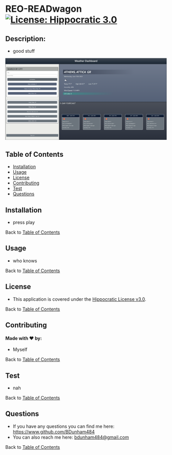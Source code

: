 
# REO-READwagon <br>[![License: Hippocratic 3.0](https://img.shields.io/badge/License-Hippocratic_3.0-lightgrey.svg)](https://firstdonoharm.dev)


## Description: 

* good stuff

![REO-READwagon](./images/weather-dashboard.png)

## Table of Contents

- [Installation](#installation)
- [Usage](#usage)
- [License](#license)
- [Contributing](#contributing)
- [Test](#test)
- [Questions](#questions)

## Installation

* press play



Back to [Table of Contents](#table-of-contents)

## Usage

* who knows



Back to [Table of Contents](#table-of-contents)

## License

* This application is covered under the <a href='https://firstdonoharm.dev'>Hippocratic License v3.0</a>.

Back to [Table of Contents](#table-of-contents)


## Contributing

#### Made with ❤️ by:

* Myself



Back to [Table of Contents](#table-of-contents)

## Test

* nah



Back to [Table of Contents](#table-of-contents)

## Questions

* If you have any questions you can find me here: <https://www.github.com/BDunham484>
* You can also reach me here: bdunham484@gmail.com

Back to [Table of Contents](#table-of-contents)

    